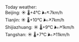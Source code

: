 Today weather:  
Beijing: ☀️ 🌡️+4°C 🌬️↖7km/h  
Tianjin: ☀️ 🌡️+10°C 🌬️↗7km/h  
Shijiazhuang: ☀️ 🌡️+9°C 🌬️↗1km/h  
Tangshan: ☀️ 🌡️+7°C 🌬️↗11km/h  
